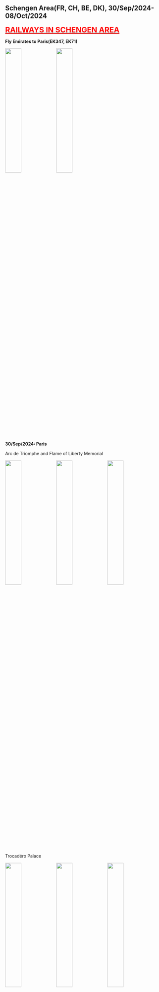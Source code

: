 ## Schengen Area(FR, CH, BE, DK), 30/Sep/2024-08/Oct/2024

**[<font color=red size=5><u>RAILWAYS IN SCHENGEN AREA</u></font>](https://wqgcx.github.io/transport/20240930EU/ER)**

**Fly Emirates to Paris(EK347, EK71)**

<img src="../20240927MYS_photos/IMG_3410.jpeg" width="32%">
<img src="../20240927MYS_photos/IMG_3413.jpeg" width="32%">

**30/Sep/2024: Paris**

Arc de Triomphe and Flame of Liberty Memorial

<img src="../20240930EU_photos/IMG_3417.jpeg" width="32%">
<img src="../20240930EU_photos/IMG_3421.jpeg" width="32%">
<img src="../20240930EU_photos/IMG_3444.jpeg" width="32%">

Trocadéro Palace

<img src="../20240930EU_photos/IMG_3426.jpeg" width="32%">
<img src="../20240930EU_photos/IMG_3427.jpeg" width="32%">
<img src="../20240930EU_photos/IMG_3430.jpeg" width="32%">

Eiffel Tower

<img src="../20240930EU_photos/IMG_3428.jpeg" width="32%">
<img src="../20240930EU_photos/IMG_3435.jpeg" width="32%">
<img src="../20240930EU_photos/IMG_3439.jpeg" width="32%">
<img src="../20240930EU_photos/IMG_3506.jpeg" width="32%">

Pont Alexandre III and Palais Garnier

<img src="../20240930EU_photos/IMG_3475.jpeg" width="32%">
<img src="../20240930EU_photos/IMG_3476.jpeg" width="32%">
<img src="../20240930EU_photos/IMG_3497.jpeg" width="32%">

Hôtel des Invalides

<img src="../20240930EU_photos/IMG_3458.jpeg" width="32%">
<img src="../20240930EU_photos/IMG_3460.jpeg" width="32%">
<img src="../20240930EU_photos/IMG_3465.jpeg" width="32%">
<img src="../20240930EU_photos/IMG_3466.jpeg" width="32%">
<img src="../20240930EU_photos/IMG_3467.jpeg" width="32%">
<img src="../20240930EU_photos/IMG_3468.jpeg" width="32%">
<img src="../20240930EU_photos/IMG_3469.jpeg" width="32%">
<img src="../20240930EU_photos/IMG_3470.jpeg" width="32%">
<img src="../20240930EU_photos/IMG_3472.jpeg" width="32%">

Place de la Concorde and Vendôme Column

<img src="../20240930EU_photos/IMG_3486.jpeg" width="32%">
<img src="../20240930EU_photos/IMG_3487.jpeg" width="32%">
<img src="../20240930EU_photos/IMG_3499.jpeg" width="32%">

Grand Palais, Petit Palais and National Assembly

<img src="../20240930EU_photos/IMG_3481.jpeg" width="32%">
<img src="../20240930EU_photos/IMG_3484.jpeg" width="32%">
<img src="../20240930EU_photos/IMG_3500.jpeg" width="32%">

Bateaux Mouches and Night View of Paris(along the Seine River)

<img src="../20240930EU_photos/IMG_3512.jpeg" width="32%">
<img src="../20240930EU_photos/IMG_3517.jpeg" width="32%">
<img src="../20240930EU_photos/IMG_3525.jpeg" width="32%">
<img src="../20240930EU_photos/IMG_3526.jpeg" width="32%">
<img src="../20240930EU_photos/IMG_3527.jpeg" width="32%">
<img src="../20240930EU_photos/IMG_3532.jpeg" width="32%">

**01/Oct/2024: Geneva, Lausanne, Bern**

Palace of Nations

<img src="../20240930EU_photos/IMG_3550.jpeg" width="32%">
<img src="../20240930EU_photos/IMG_3545.jpeg" width="32%">
<img src="../20240930EU_photos/IMG_3546.jpeg" width="32%">

Grand Théâtre de Genève, Musée Rath and Monument to the Reformation

<img src="../20240930EU_photos/IMG_3557.jpeg" width="32%">
<img src="../20240930EU_photos/IMG_3560.jpeg" width="32%">
<img src="../20240930EU_photos/IMG_3561.jpeg" width="32%">

Evangelical Lutheran Church of Geneva, Palais de Justice and St. Pierre Cathedral

<img src="../20240930EU_photos/IMG_3564.jpeg" width="32%">
<img src="../20240930EU_photos/IMG_3566.jpeg" width="32%">
<img src="../20240930EU_photos/IMG_3567.jpeg" width="32%">

City View of Geneva, The Flower Clock and Basilica of Our Lady of Geneva

<img src="../20240930EU_photos/IMG_3568.jpeg" width="32%">
<img src="../20240930EU_photos/IMG_3578.jpeg" width="32%">
<img src="../20240930EU_photos/IMG_3585.jpeg" width="32%">

Lake Geneva

<img src="../20240930EU_photos/IMG_3575.jpeg" width="32%">
<img src="../20240930EU_photos/IMG_3577.jpeg" width="32%">
<img src="../20240930EU_photos/IMG_3582.jpeg" width="32%">

Lausanne Cathedral

<img src="../20240930EU_photos/IMG_3597.jpeg" width="32%">
<img src="../20240930EU_photos/IMG_3600.jpeg" width="32%">
<img src="../20240930EU_photos/IMG_3606.jpeg" width="32%">

City View of Lausanne

<img src="../20240930EU_photos/IMG_3607.jpeg" width="32%">
<img src="../20240930EU_photos/IMG_3608.jpeg" width="32%">
<img src="../20240930EU_photos/IMG_3610.jpeg" width="32%">

Olympic Museum

<img src="../20240930EU_photos/IMG_3616.jpeg" width="32%">
<img src="../20240930EU_photos/IMG_3618.jpeg" width="32%">
<img src="../20240930EU_photos/IMG_3622.jpeg" width="32%">
<img src="../20240930EU_photos/IMG_3630.jpeg" width="32%">
<img src="../20240930EU_photos/IMG_3632.jpeg" width="32%">
<img src="../20240930EU_photos/IMG_3633.jpeg" width="32%">
<img src="../20240930EU_photos/IMG_3634.jpeg" width="32%">
<img src="../20240930EU_photos/IMG_3638.jpeg" width="32%">
<img src="../20240930EU_photos/IMG_3640.jpeg" width="32%">

Church of the Holy Spirit, Käfigturm(Prison Tower) and Clock Tower

<img src="../20240930EU_photos/IMG_3645.jpeg" width="32%">
<img src="../20240930EU_photos/IMG_3650.jpeg" width="32%">
<img src="../20240930EU_photos/IMG_3662.jpeg" width="32%">

Bern Minster and Einsteinhaus

<img src="../20240930EU_photos/IMG_3666.jpeg" width="32%">
<img src="../20240930EU_photos/IMG_3669.jpeg" width="32%">
<img src="../20240930EU_photos/IMG_3659.jpeg" width="32%">

City View of Bern

<img src="../20240930EU_photos/IMG_3658.jpeg" width="32%">
<img src="../20240930EU_photos/IMG_3651.jpeg" width="32%">
<img src="../20240930EU_photos/IMG_3672.jpeg" width="32%">

**02/Oct/2024: Zurich, Schwyz, Lucerne, Bern**

Zurich Old Town(St. Peter, Fraumünster, Grossmünster, Opernhaus, Limmat River)

<img src="../20240930EU_photos/IMG_3685.jpeg" width="32%">
<img src="../20240930EU_photos/IMG_3686.jpeg" width="32%">
<img src="../20240930EU_photos/IMG_3687.jpeg" width="32%">
<img src="../20240930EU_photos/IMG_3702.jpeg" width="32%">
<img src="../20240930EU_photos/IMG_3693.jpeg" width="32%">
<img src="../20240930EU_photos/IMG_3696.jpeg" width="32%">

Mountain Rigi

<img src="../20240930EU_photos/IMG_3719.jpeg" width="32%">
<img src="../20240930EU_photos/IMG_3724.jpeg" width="32%">
<img src="../20240930EU_photos/IMG_3732.jpeg" width="32%">

Lake Lucerne

<img src="../20240930EU_photos/IMG_3747.jpeg" width="32%">
<img src="../20240930EU_photos/IMG_3750.jpeg" width="32%">
<img src="../20240930EU_photos/IMG_3777.jpeg" width="32%">

Chapel Bridge

<img src="../20240930EU_photos/IMG_3754.jpeg" width="32%">
<img src="../20240930EU_photos/IMG_3757.jpeg" width="32%">
<img src="../20240930EU_photos/IMG_3761.jpeg" width="32%">

City View of Lucerne(City Hall, Jesuit Church and Hotel Château Gütsch)

<img src="../20240930EU_photos/IMG_3759.jpeg" width="32%">
<img src="../20240930EU_photos/IMG_3763.jpeg" width="32%">
<img src="../20240930EU_photos/IMG_3764.jpeg" width="32%">

Panoramic of Lucerne, The Lion Monument and Church of St. Leodegar

<img src="../20240930EU_photos/IMG_3767.jpeg" width="32%">
<img src="../20240930EU_photos/IMG_3769.jpeg" width="32%">
<img src="../20240930EU_photos/IMG_3776.jpeg" width="32%">

GoldenPass Line

<img src="../20240930EU_photos/IMG_3798.jpeg" width="32%">
<img src="../20240930EU_photos/IMG_3802.jpeg" width="32%">
<img src="../20240930EU_photos/IMG_3804.jpeg" width="32%">

City View of Thun

<img src="../20240930EU_photos/IMG_3811.jpeg" width="32%">
<img src="../20240930EU_photos/IMG_3812.jpeg" width="32%">
<img src="../20240930EU_photos/IMG_3814.jpeg" width="32%">

**03/Oct/2024: Schaffhausen, Zurich, Basel**

Rhine Falls

<img src="../20240930EU_photos/IMG_3830.jpeg" width="32%">
<img src="../20240930EU_photos/IMG_3857.jpeg" width="32%">
<img src="../20240930EU_photos/IMG_3864.jpeg" width="32%">

City View of Schaffhausen(Haus zum Ritter, Church of St. Johann, Panorama)

<img src="../20240930EU_photos/IMG_3836.jpeg" width="32%">
<img src="../20240930EU_photos/IMG_3837.jpeg" width="32%">
<img src="../20240930EU_photos/IMG_3846.jpeg" width="32%">

Munot

<img src="../20240930EU_photos/IMG_3839.jpeg" width="32%">
<img src="../20240930EU_photos/IMG_3842.jpeg" width="32%">

Swiss National Museum

<img src="../20240930EU_photos/IMG_3867.jpeg" width="32%">
<img src="../20240930EU_photos/IMG_3888.jpeg" width="32%">
<img src="../20240930EU_photos/IMG_3897.jpeg" width="32%">
<img src="../20240930EU_photos/IMG_3870.jpeg" width="32%">
<img src="../20240930EU_photos/IMG_3871.jpeg" width="32%">
<img src="../20240930EU_photos/IMG_3900.jpeg" width="32%">
<img src="../20240930EU_photos/IMG_3901.jpeg" width="32%">
<img src="../20240930EU_photos/IMG_3902.jpeg" width="32%">
<img src="../20240930EU_photos/IMG_3905.jpeg" width="32%">
<img src="../20240930EU_photos/IMG_3916.jpeg" width="32%">
<img src="../20240930EU_photos/IMG_3923.jpeg" width="32%">
<img src="../20240930EU_photos/IMG_3924.jpeg" width="32%">

Kunstmuseum Basel

<img src="../20240930EU_photos/IMG_3952.jpeg" width="32%">
<img src="../20240930EU_photos/IMG_3955.jpeg" width="32%">
<img src="../20240930EU_photos/IMG_3977.jpeg" width="32%">
<img src="../20240930EU_photos/IMG_3967.jpeg" width="32%">
<img src="../20240930EU_photos/IMG_3953.jpeg" width="32%">
<img src="../20240930EU_photos/IMG_3954.jpeg" width="32%">
<img src="../20240930EU_photos/IMG_3960.jpeg" width="32%">
<img src="../20240930EU_photos/IMG_3978.jpeg" width="32%">
<img src="../20240930EU_photos/IMG_3939.jpeg" width="32%">
<img src="../20240930EU_photos/IMG_3970.jpeg" width="32%">
<img src="../20240930EU_photos/IMG_3973.jpeg" width="32%">
<img src="../20240930EU_photos/IMG_3975.jpeg" width="32%">

Basel Minster, Basel Town Hall, Gate of Spalen

<img src="../20240930EU_photos/IMG_3987.jpeg" width="32%">
<img src="../20240930EU_photos/IMG_3989.jpeg" width="32%">
<img src="../20240930EU_photos/IMG_3993.jpeg" width="32%">

**04/Oct/2024: Paris**

Palais de Louvre

<img src="../20240930EU_photos/IMG_4002.jpeg" width="32%">
<img src="../20240930EU_photos/IMG_3999.jpeg" width="32%">
<img src="../20240930EU_photos/IMG_4003.jpeg" width="32%">
<img src="../20240930EU_photos/IMG_4006.jpeg" width="32%">
<img src="../20240930EU_photos/IMG_4014.jpeg" width="32%">
<img src="../20240930EU_photos/IMG_4016.jpeg" width="32%">
<center>
<img src="../20240930EU_photos/IMG_4018.jpeg" width="32%">
<img src="../20240930EU_photos/IMG_4022.jpeg" width="32%">
</center>
<img src="../20240930EU_photos/IMG_4024.jpeg" width="32%">
<img src="../20240930EU_photos/IMG_4027.jpeg" width="32%">
<img src="../20240930EU_photos/IMG_4029.jpeg" width="32%">
<img src="../20240930EU_photos/IMG_4041.jpeg" width="32%">
<img src="../20240930EU_photos/IMG_4044.jpeg" width="32%">
<img src="../20240930EU_photos/IMG_4045.jpeg" width="32%">
<img src="../20240930EU_photos/IMG_4052.jpeg" width="32%">
<img src="../20240930EU_photos/IMG_4057.jpeg" width="32%">
<img src="../20240930EU_photos/IMG_4059.jpeg" width="32%">

Church of Saint-Germain l'Auxerrois, Place du Châtelet and Hôtel de Ville(City Hall)

<img src="../20240930EU_photos/IMG_4063.jpeg" width="32%">
<img src="../20240930EU_photos/IMG_4072.jpeg" width="32%">
<img src="../20240930EU_photos/IMG_4077.jpeg" width="32%">

Church Saint-Gervais-Saint-Protais, Church Saint-Paul-Saint-Lous and Place de la Bastille

<img src="../20240930EU_photos/IMG_4078.jpeg" width="32%">
<img src="../20240930EU_photos/IMG_4079.jpeg" width="32%">
<img src="../20240930EU_photos/IMG_4094.jpeg" width="32%">

Maison de Victor Hugo(Victor Hugo's House)

<img src="../20240930EU_photos/IMG_4085.jpeg" width="32%">
<img src="../20240930EU_photos/IMG_4087.jpeg" width="32%">
<img src="../20240930EU_photos/IMG_4088.jpeg" width="32%">
<img src="../20240930EU_photos/IMG_4089.jpeg" width="32%">
<img src="../20240930EU_photos/IMG_4090.jpeg" width="32%">
<img src="../20240930EU_photos/IMG_4091.jpeg" width="32%">

Château de Vincennes

<img src="../20240930EU_photos/IMG_4098.jpeg" width="32%">
<img src="../20240930EU_photos/IMG_4105.jpeg" width="32%">
<img src="../20240930EU_photos/IMG_4106.jpeg" width="32%">

Night View of Paris(on the Tour Montparnasse)

<img src="../20240930EU_photos/IMG_4119.jpeg" width="32%">
<img src="../20240930EU_photos/IMG_4126.jpeg" width="32%">
<img src="../20240930EU_photos/IMG_4127.jpeg" width="32%">
<img src="../20240930EU_photos/IMG_4134.jpeg" width="32%">
<img src="../20240930EU_photos/IMG_4136.jpeg" width="32%">
<img src="../20240930EU_photos/IMG_4140.jpeg" width="32%">

**05/Oct/2024: Brussels, Antwerp, Ghent**

Halle Gate, Palace of Justice(Brussels) and Minimes Church

<img src="../20240930EU_photos/IMG_4156.jpeg" width="32%">
<img src="../20240930EU_photos/IMG_4160.jpeg" width="32%">
<img src="../20240930EU_photos/IMG_4164.jpeg" width="32%">

Church of Our Lady of Victories at the Sablon, Oldmasters Museum and Church of St. James on Coudenberg

<img src="../20240930EU_photos/IMG_4168.jpeg" width="32%">
<img src="../20240930EU_photos/IMG_4172.jpeg" width="32%">
<img src="../20240930EU_photos/IMG_4176.jpeg" width="32%">

Brussels Town Hall, Royal Saint-Hubert Galleries and Manneken Pis

<img src="../20240930EU_photos/IMG_4179.jpeg" width="32%">
<img src="../20240930EU_photos/IMG_4203.jpeg" width="32%">
<img src="../20240930EU_photos/IMG_4182.jpeg" width="32%">

Grand-Place(the Central Square of Brussels)

<img src="../20240930EU_photos/IMG_4192.jpeg" width="32%">
<img src="../20240930EU_photos/IMG_4194.jpeg" width="32%">
<img src="../20240930EU_photos/IMG_4197.jpeg" width="32%">
<img src="../20240930EU_photos/IMG_4200.jpeg" width="32%">
<img src="../20240930EU_photos/IMG_4202.jpeg" width="32%">

Cathedral of St. Michael and St. Gudula, and Berlaymont Building(European Commission)

<img src="../20240930EU_photos/IMG_4211.jpeg" width="32%">
<img src="../20240930EU_photos/IMG_4214.jpeg" width="32%">

Cinquantenaire Park

<img src="../20240930EU_photos/IMG_4216.jpeg" width="32%">
<img src="../20240930EU_photos/IMG_4220.jpeg" width="32%">
<img src="../20240930EU_photos/IMG_4221.jpeg" width="32%">

Atomium

<img src="../20240930EU_photos/IMG_4223.jpeg" width="32%">
<img src="../20240930EU_photos/IMG_4226.jpeg" width="32%">

**06/Oct/2024: Paris**

**07/Oct/2024: Copenhagen**

**08/Oct/2024: Paris**

**Fly Emirates and China Eastern Airlines to Beijing(EK76, EK342, MU796)**

**Click [here](https://wqgcx.github.io/transport/) to go back.**
